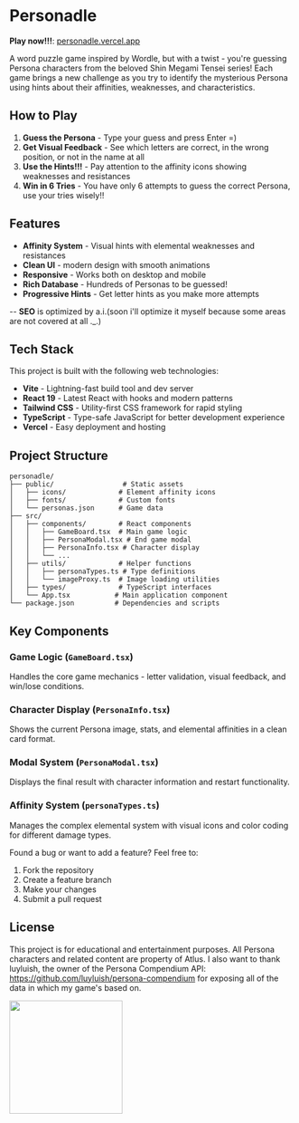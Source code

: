 # Personadle

**Play now!!!**: [personadle.vercel.app](https://personadle.vercel.app)

A word puzzle game inspired by Wordle, but with a twist - you're guessing Persona characters from the beloved Shin Megami Tensei series! Each game brings a new challenge as you try to identify the mysterious Persona using hints about their affinities, weaknesses, and characteristics.



## How to Play

1. **Guess the Persona** - Type your guess and press Enter =)
2. **Get Visual Feedback** - See which letters are correct, in the wrong position, or not in the name at all
3. **Use the Hints!!!** - Pay attention to the affinity icons showing weaknesses and resistances
4. **Win in 6 Tries** - You have only 6 attempts to guess the correct Persona, use your tries wisely!!

## Features

- **Affinity System** - Visual hints with elemental weaknesses and resistances
- **Clean UI** - modern design with smooth animations
- **Responsive** - Works both on desktop and mobile
- **Rich Database** - Hundreds of Personas to be guessed!
- **Progressive Hints** - Get letter hints as you make more attempts

-- **SEO** is optimized by a.i.(soon i'll optimize it myself because some areas are not covered at all ._.)
## Tech Stack

This project is built with the following web technologies:

- **Vite** - Lightning-fast build tool and dev server
- **React 19** - Latest React with hooks and modern patterns
- **Tailwind CSS** - Utility-first CSS framework for rapid styling
- **TypeScript** - Type-safe JavaScript for better development experience
- **Vercel** - Easy deployment and hosting

## Project Structure

```
personadle/
├── public/                 # Static assets
│   ├── icons/             # Element affinity icons
│   ├── fonts/             # Custom fonts
│   └── personas.json      # Game data
├── src/
│   ├── components/        # React components
│   │   ├── GameBoard.tsx  # Main game logic
│   │   ├── PersonaModal.tsx # End game modal
│   │   ├── PersonaInfo.tsx # Character display
│   │   └── ...
│   ├── utils/             # Helper functions
│   │   ├── personaTypes.ts # Type definitions
│   │   └── imageProxy.ts  # Image loading utilities
│   ├── types/             # TypeScript interfaces
│   └── App.tsx           # Main application component
└── package.json          # Dependencies and scripts
```

## Key Components

### Game Logic (`GameBoard.tsx`)

Handles the core game mechanics - letter validation, visual feedback, and win/lose conditions.

### Character Display (`PersonaInfo.tsx`)

Shows the current Persona image, stats, and elemental affinities in a clean card format.

### Modal System (`PersonaModal.tsx`)

Displays the final result with character information and restart functionality.

### Affinity System (`personaTypes.ts`)

Manages the complex elemental system with visual icons and color coding for different damage types.

Found a bug or want to add a feature? Feel free to:

1. Fork the repository
2. Create a feature branch
3. Make your changes
4. Submit a pull request

## License

This project is for educational and entertainment purposes. All Persona characters and related content are property of Atlus.
I also want to thank luyluish, the owner of the Persona Compendium API: https://github.com/luyluish/persona-compendium for exposing all of the data in which my game's based on.

<img src="https://media1.tenor.com/m/l5NzL2YP8aMAAAAd/narukami.gif" width="200" height="200"/>
